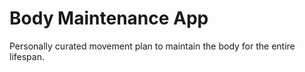 # Body Maintenance App

Personally curated movement plan to maintain the body for the entire lifespan.
